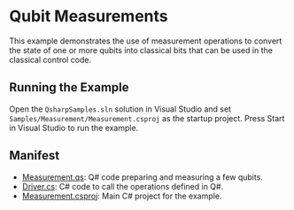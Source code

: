 ﻿# Qubit Measurements #

This example demonstrates the use of measurement operations to convert the state of one or more qubits into classical bits that can be used in the classical control code.

## Running the Example ##

Open the `QsharpSamples.sln` solution in Visual Studio and set `Samples/Measurement/Measurement.csproj` as the startup project.
Press Start in Visual Studio to run the example.

## Manifest ##

- [Measurement.qs](./Measurement.qs): Q# code preparing and measuring a few qubits.
- [Driver.cs](./Driver.cs): C# code to call the operations defined in Q#.
- [Measurement.csproj](./Measurement.csproj): Main C# project for the example.
